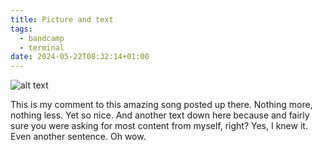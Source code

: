 ```yaml
---
title: Picture and text
tags:
  - bandcamp
  - terminal
date: 2024-05-22T08:32:14+01:00
---
```


![alt text](/images/post_pics/Feeds-moved-to-World-and-design-overhaul/feeds-next-window.png)

This is my comment to this amazing song posted up there. Nothing more, nothing less. Yet so nice.
And another text down here because and fairly sure you were asking for most content from myself, right?
Yes, I knew it. Even another sentence.
Oh wow.



